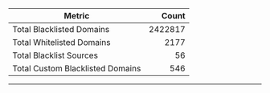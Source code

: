 | Metric | Count |
|--------|------:|
| Total Blacklisted Domains | 2422817 |
| Total Whitelisted Domains | 2177 |
| Total Blacklist Sources | 56 |
| Total Custom Blacklisted Domains | 546 |
---

